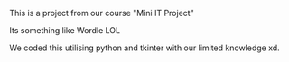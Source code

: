 This is a project from our course "Mini IT Project"

Its something like Wordle LOL

We coded this utilising python and tkinter with our limited knowledge xd. 
